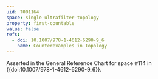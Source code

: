 ```yaml
---
uid: T001164
space: single-ultrafilter-topology
property: first-countable
value: false
refs:
  - doi: 10.1007/978-1-4612-6290-9_6
    name: Counterexamples in Topology
---
```

Asserted in the General Reference Chart for space #114 in
{{doi:10.1007/978-1-4612-6290-9_6}}.
